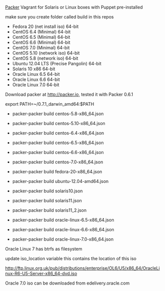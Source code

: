 [Packer](http://packer.io) Vagrant for Solaris or Linux boxes with Puppet pre-installed

make sure you create folder called build in this repos

* Fedora 20 (net install iso) 64-bit
* CentOS 6.4 (Minimal) 64-bit
* CentOS 6.5 (Minimal) 64-bit
* CentOS 6.6 (Minimal) 64-bit
* CentOS 7.0 (Minimal) 64-bit
* CentOS 5.10 (network iso) 64-bit
* CentOS 5.8 (network iso) 64-bit
* Ubuntu 12.04 LTS (Precise Pangolin) 64-bit
* Solaris 10 x86 64-bit
* Oracle Linux 6.5 64-bit
* Oracle Linux 6.6 64-bit
* Oracle Linux 7.0 64-bit

Download packer at http://packer.io, tested it with Packer 0.6.1

export PATH=~/0.7.1_darwin_amd64:$PATH

* packer-packer build centos-5.8-x86_64.json
* packer-packer build centos-5.10-x86_64.json
* packer-packer build centos-6.4-x86_64.json
* packer-packer build centos-6.5-x86_64.json
* packer-packer build centos-6.6-x86_64.json
* packer-packer build centos-7.0-x86_64.json
* packer-packer build fedora-20-x86_64.json
* packer-packer build ubuntu-12.04-amd64.json

* packer-packer build solaris10.json
* packer-packer build solaris11.json
* packer-packer build solaris11_2.json

* packer-packer build oracle-linux-6.5-x86_64.json
* packer-packer build oracle-linux-6.6-x86_64.json
* packer-packer build oracle-linux-7.0-x86_64.json

Oracle Linux 7 has btrfs as filesystem

update iso_location variable this contains the location of this iso

http://ftp.linux.org.uk/pub/distributions/enterprise/OL6/U5/x86_64/OracleLinux-R6-U5-Server-x86_64-dvd.iso

Oracle 7.0 iso can be downloaded from edelivery.oracle.com
